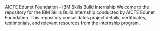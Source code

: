 AICTE Edunet Foundation - IBM Skills Build Internship
Welcome to the repository for the IBM Skills Build Internship conducted by AICTE Edunet Foundation. This repository consolidates project details, certificates, testimonials, and relevant resources from the internship program.
